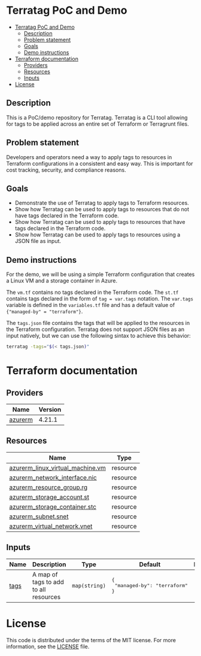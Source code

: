 <!-- BEGIN_TF_DOCS -->
# Terratag PoC and Demo

- [Terratag PoC and Demo](#terratag-poc-and-demo)
  - [Description](#description)
  - [Problem statement](#problem-statement)
  - [Goals](#goals)
  - [Demo instructions](#demo-instructions)
- [Terraform documentation](#terraform-documentation)
  - [Providers](#providers)
  - [Resources](#resources)
  - [Inputs](#inputs)
- [License](#license)

## Description

This is a PoC/demo repository for Terratag. Terratag is a CLI tool allowing for tags to be applied across an entire set of Terraform or Terragrunt files.

## Problem statement

Developers and operators need a way to apply tags to resources in Terraform configurations in a consistent and easy way. This is important for cost tracking, security, and compliance reasons.

## Goals

- Demonstrate the use of Terratag to apply tags to Terraform resources.
- Show how Terratag can be used to apply tags to resources that do not have tags declared in the Terraform code.
- Show how Terratag can be used to apply tags to resources that have tags declared in the Terraform code.
- Show how Terratag can be used to apply tags to resources using a JSON file as input.

## Demo instructions

For the demo, we will be using a simple Terraform configuration that creates a Linux VM and a storage container in Azure.

The `vm.tf` contains no tags declared in the Terraform code. The `st.tf` contains tags declared in the form of `tag = var.tags` notation. The `var.tags` variable is defined in the `variables.tf` file and has a default value of `{"managed-by" = "terraform"}`.

The `tags.json` file contains the tags that will be applied to the resources in the Terraform configuration. Terratag does not support JSON files as an input natively, but we can use the following sintax to achieve this behavior:

```bash
terratag -tags="$(< tags.json)"
```

# Terraform documentation

## Providers

| Name                                                          | Version |
| ------------------------------------------------------------- | ------- |
| <a name="provider_azurerm"></a> [azurerm](#provider\_azurerm) | 4.21.1  |
## Resources

| Name                                                                                                                                      | Type     |
| ----------------------------------------------------------------------------------------------------------------------------------------- | -------- |
| [azurerm_linux_virtual_machine.vm](https://registry.terraform.io/providers/hashicorp/azurerm/4.21.1/docs/resources/linux_virtual_machine) | resource |
| [azurerm_network_interface.nic](https://registry.terraform.io/providers/hashicorp/azurerm/4.21.1/docs/resources/network_interface)        | resource |
| [azurerm_resource_group.rg](https://registry.terraform.io/providers/hashicorp/azurerm/4.21.1/docs/resources/resource_group)               | resource |
| [azurerm_storage_account.st](https://registry.terraform.io/providers/hashicorp/azurerm/4.21.1/docs/resources/storage_account)             | resource |
| [azurerm_storage_container.stc](https://registry.terraform.io/providers/hashicorp/azurerm/4.21.1/docs/resources/storage_container)        | resource |
| [azurerm_subnet.snet](https://registry.terraform.io/providers/hashicorp/azurerm/4.21.1/docs/resources/subnet)                             | resource |
| [azurerm_virtual_network.vnet](https://registry.terraform.io/providers/hashicorp/azurerm/4.21.1/docs/resources/virtual_network)           | resource |
## Inputs

| Name                                           | Description                           | Type          | Default                                            | Required |
| ---------------------------------------------- | ------------------------------------- | ------------- | -------------------------------------------------- | :------: |
| <a name="input_tags"></a> [tags](#input\_tags) | A map of tags to add to all resources | `map(string)` | <pre>{<br/>  "managed-by": "terraform"<br/>}</pre> |    no    |
# License

This code is distributed under the terms of the MIT license. For more information, see the [LICENSE](../LICENSE) file.
<!-- END_TF_DOCS -->
